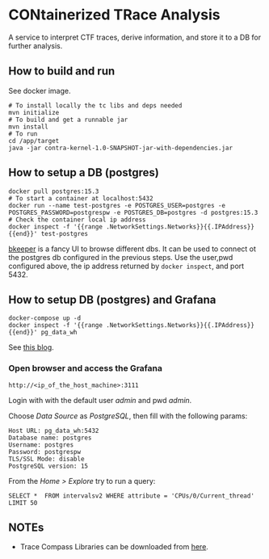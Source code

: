# CONtainerized TRace Analysis

A service to interpret CTF traces, derive information, and store it to
a DB for further analysis.

## How to build and run

See docker image.

```
# To install locally the tc libs and deps needed
mvn initialize
# To build and get a runnable jar
mvn install
# To run
cd /app/target
java -jar contra-kernel-1.0-SNAPSHOT-jar-with-dependencies.jar
```

## How to setup a DB (postgres)

```
docker pull postgres:15.3
# To start a container at localhost:5432
docker run --name test-postgres -e POSTGRES_USER=postgres -e POSTGRES_PASSWORD=postgrespw -e POSTGRES_DB=postgres -d postgres:15.3
# Check the container local ip address
docker inspect -f '{{range .NetworkSettings.Networks}}{{.IPAddress}}{{end}}' test-postgres
```

[bkeeper][bkeeper] is a fancy UI to browse different dbs.
It can be used to connect ot the postgres db configured in the previous
steps. Use the user,pwd configured above, the ip address returned by
```docker inspect```, and port 5432.

## How to setup DB (postgres) and Grafana

```
docker-compose up -d
docker inspect -f '{{range .NetworkSettings.Networks}}{{.IPAddress}}{{end}}' pg_data_wh
```

See [this blog][dcompose].

### Open browser and access the Grafana

```
http://<ip_of_the_host_machine>:3111
```

Login with with the default user *admin* and pwd *admin*.

Choose *Data Source* as *PostgreSQL*, then fill with the following params:

```
Host URL: pg_data_wh:5432
Database name: postgres
Username: postgres
Password: postgrespw
TLS/SSL Mode: disable
PostgreSQL version: 15
```

From the *Home > Explore* try to run a query:

```
SELECT *  FROM intervalsv2 WHERE attribute = 'CPUs/0/Current_thread' LIMIT 50
```



## NOTEs

- Trace Compass Libraries can be downloaded from [here][tc-libs].

[tc-libs]:https://download.eclipse.org/tracecompass/stable/repository/plugins/
[bkeeper]:https://github.com/beekeeper-studio/beekeeper-studio
[dcompose]:https://blog.devgenius.io/how-to-setup-grafana-with-postgresql-database-using-docker-compose-a-step-by-step-guide-e5a9cce90ba3
